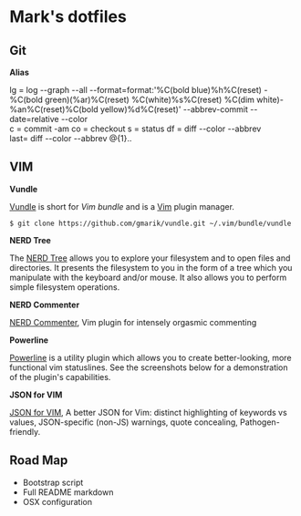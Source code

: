 Mark's dotfiles
==================

Git 
---

**Alias**

lg  = log --graph --all --format=format:'%C(bold blue)%h%C(reset) - %C(bold green)(%ar)%C(reset) %C(white)%s%C(reset) %C(dim white)- %an%C(reset)%C(bold yellow)%d%C(reset)' --abbrev-commit --date=relative --color                           
c   = commit -am 
co  = checkout
s   = status
df  = diff --color --abbrev         
last= diff --color --abbrev @{1}.. 

VIM
---

**Vundle**

[Vundle] is short for _Vim bundle_ and is a [Vim] plugin manager.


```
$ git clone https://github.com/gmarik/vundle.git ~/.vim/bundle/vundle
```

**NERD Tree**

The [NERD Tree] allows you to explore your filesystem and to open files and directories. It presents the filesystem to you in the form of a tree which you manipulate with the keyboard and/or mouse. It also allows you to perform simple filesystem operations.


**NERD Commenter**

[NERD Commenter], Vim plugin for intensely orgasmic commenting


**Powerline**

[Powerline] is a utility plugin which allows you to create better-looking, more functional vim statuslines. See the screenshots below for a demonstration of the plugin's capabilities.


**JSON for VIM**

[JSON for VIM], A better JSON for Vim: distinct highlighting of keywords vs values, JSON-specific (non-JS) warnings, quote concealing, Pathogen-friendly.

[Vundle]:http://github.com/gmarik/vundle
[Vim]:http://www.vim.org
[NERD Tree]:https://github.com/scrooloose/nerdtree
[NERD Commenter]:https://github.com/scrooloose/nerdcommenter
[Powerline]:https://github.com/Lokaltog/vim-powerline
[JSON for VIM]:https://github.com/elzr/vim-json

## Road Map

* Bootstrap script
* Full README markdown
* OSX configuration 
